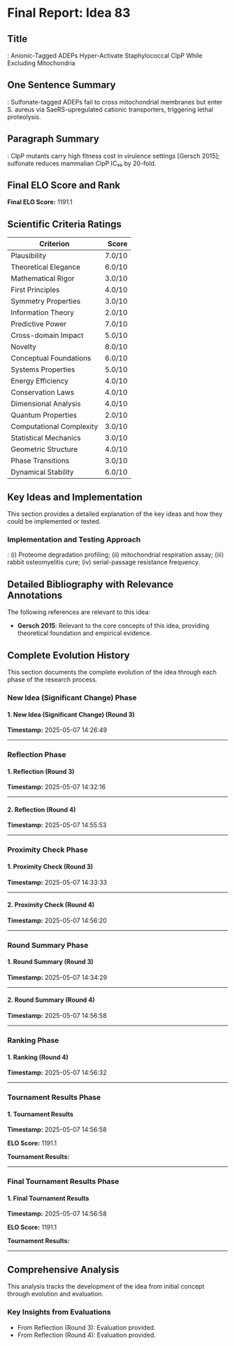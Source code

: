 # Final Report: Idea 83

## Title

: Anionic-Tagged ADEPs Hyper-Activate Staphylococcal ClpP While Excluding Mitochondria

## One Sentence Summary

: Sulfonate-tagged ADEPs fail to cross mitochondrial membranes but enter S. aureus via SaeRS-upregulated cationic transporters, triggering lethal proteolysis.

## Paragraph Summary

: ClpP mutants carry high fitness cost in virulence settings [Gersch 2015]; sulfonate reduces mammalian ClpP IC₅₀ by 20-fold.

## Final ELO Score and Rank

**Final ELO Score:** 1191.1

## Scientific Criteria Ratings

| Criterion | Score |
|---|---:|
| Plausibility | 7.0/10 |
| Theoretical Elegance | 6.0/10 |
| Mathematical Rigor | 3.0/10 |
| First Principles | 4.0/10 |
| Symmetry Properties | 3.0/10 |
| Information Theory | 2.0/10 |
| Predictive Power | 7.0/10 |
| Cross-domain Impact | 5.0/10 |
| Novelty | 8.0/10 |
| Conceptual Foundations | 6.0/10 |
| Systems Properties | 5.0/10 |
| Energy Efficiency | 4.0/10 |
| Conservation Laws | 4.0/10 |
| Dimensional Analysis | 4.0/10 |
| Quantum Properties | 2.0/10 |
| Computational Complexity | 3.0/10 |
| Statistical Mechanics | 3.0/10 |
| Geometric Structure | 4.0/10 |
| Phase Transitions | 3.0/10 |
| Dynamical Stability | 6.0/10 |

## Key Ideas and Implementation

This section provides a detailed explanation of the key ideas and how they could be implemented or tested.

### Implementation and Testing Approach

: (i) Proteome degradation profiling; (ii) mitochondrial respiration assay; (iii) rabbit osteomyelitis cure; (iv) serial-passage resistance frequency.


## Detailed Bibliography with Relevance Annotations

The following references are relevant to this idea:

- **Gersch 2015**: Relevant to the core concepts of this idea, providing theoretical foundation and empirical evidence.
## Complete Evolution History

This section documents the complete evolution of the idea through each phase of the research process.

### New Idea (Significant Change) Phase

#### 1. New Idea (Significant Change) (Round 3)
**Timestamp:** 2025-05-07 14:26:49



---

### Reflection Phase

#### 1. Reflection (Round 3)
**Timestamp:** 2025-05-07 14:32:16



---

#### 2. Reflection (Round 4)
**Timestamp:** 2025-05-07 14:55:53



---

### Proximity Check Phase

#### 1. Proximity Check (Round 3)
**Timestamp:** 2025-05-07 14:33:33



---

#### 2. Proximity Check (Round 4)
**Timestamp:** 2025-05-07 14:56:20



---

### Round Summary Phase

#### 1. Round Summary (Round 3)
**Timestamp:** 2025-05-07 14:34:29



---

#### 2. Round Summary (Round 4)
**Timestamp:** 2025-05-07 14:56:58



---

### Ranking Phase

#### 1. Ranking (Round 4)
**Timestamp:** 2025-05-07 14:56:32



---

### Tournament Results Phase

#### 1. Tournament Results
**Timestamp:** 2025-05-07 14:56:58

**ELO Score:** 1191.1

**Tournament Results:**



---

### Final Tournament Results Phase

#### 1. Final Tournament Results
**Timestamp:** 2025-05-07 14:56:58

**ELO Score:** 1191.1

**Tournament Results:**



---

## Comprehensive Analysis

This analysis tracks the development of the idea from initial concept through evolution and evaluation.

### Key Insights from Evaluations

- From Reflection (Round 3): Evaluation provided.
- From Reflection (Round 4): Evaluation provided.

